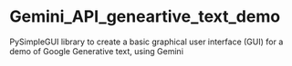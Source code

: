 # Gemini_API_geneartive_text_demo
PySimpleGUI library to create a basic graphical user interface (GUI) for a demo of Google Generative text, using Gemini
